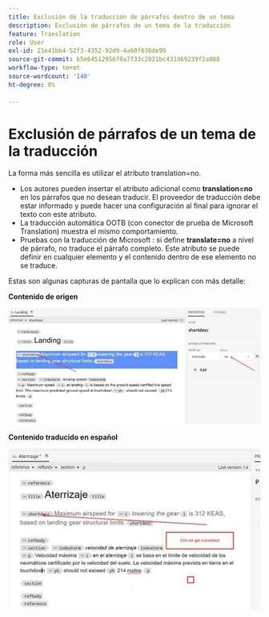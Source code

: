 ```yaml
---
title: Exclusión de la traducción de párrafos dentro de un tema
description: Exclusión de párrafos de un tema de la traducción
feature: Translation
role: User
exl-id: 21e41bb4-52f3-4352-92d9-4a60f636de99
source-git-commit: b5e64512956f0a7f33c2021bc431d69239f2a088
workflow-type: tm+mt
source-wordcount: '148'
ht-degree: 0%

---
```


# Exclusión de párrafos de un tema de la traducción

La forma más sencilla es utilizar el atributo translation=no.

+ Los autores pueden insertar el atributo adicional como **translation=no** en los párrafos que no desean traducir. El proveedor de traducción debe estar informado y puede hacer una configuración al final para ignorar el texto con este atributo.
+ La traducción automática OOTB (con conector de prueba de Microsoft Translation) muestra el mismo comportamiento.
+ Pruebas con la traducción de Microsoft : si define **translate=no** a nivel de párrafo, no traduce el párrafo completo. Este atributo se puede definir en cualquier elemento y el contenido dentro de ese elemento no se traduce.


Estas son algunas capturas de pantalla que lo explican con más detalle:

**Contenido de origen**

![Contenido de origen](assets/source-content.jpg)

**Contenido traducido en español**

![Contenido traducido en español](assets/trans-content.jpg)
